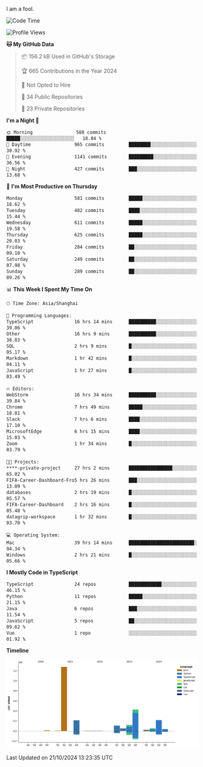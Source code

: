 I am a fool.

<!--START_SECTION:waka-->
![Code Time](http://img.shields.io/badge/Code%20Time-1%2C965%20hrs%2047%20mins-blue)

![Profile Views](http://img.shields.io/badge/Profile%20Views-0-blue)

**🐱 My GitHub Data** 

> 📦 156.2 kB Used in GitHub's Storage 
 > 
> 🏆 665 Contributions in the Year 2024
 > 
> 🚫 Not Opted to Hire
 > 
> 📜 34 Public Repositories 
 > 
> 🔑 23 Private Repositories 
 > 
**I'm a Night 🦉** 

```text
🌞 Morning                588 commits         █████░░░░░░░░░░░░░░░░░░░░   18.84 % 
🌆 Daytime                965 commits         ████████░░░░░░░░░░░░░░░░░   30.92 % 
🌃 Evening                1141 commits        █████████░░░░░░░░░░░░░░░░   36.56 % 
🌙 Night                  427 commits         ███░░░░░░░░░░░░░░░░░░░░░░   13.68 % 
```
📅 **I'm Most Productive on Thursday** 

```text
Monday                   581 commits         █████░░░░░░░░░░░░░░░░░░░░   18.62 % 
Tuesday                  482 commits         ████░░░░░░░░░░░░░░░░░░░░░   15.44 % 
Wednesday                611 commits         █████░░░░░░░░░░░░░░░░░░░░   19.58 % 
Thursday                 625 commits         █████░░░░░░░░░░░░░░░░░░░░   20.03 % 
Friday                   284 commits         ██░░░░░░░░░░░░░░░░░░░░░░░   09.10 % 
Saturday                 249 commits         ██░░░░░░░░░░░░░░░░░░░░░░░   07.98 % 
Sunday                   289 commits         ██░░░░░░░░░░░░░░░░░░░░░░░   09.26 % 
```


📊 **This Week I Spent My Time On** 

```text
🕑︎ Time Zone: Asia/Shanghai

💬 Programming Languages: 
TypeScript               16 hrs 14 mins      ██████████░░░░░░░░░░░░░░░   39.06 % 
Other                    16 hrs 9 mins       ██████████░░░░░░░░░░░░░░░   38.83 % 
SQL                      2 hrs 9 mins        █░░░░░░░░░░░░░░░░░░░░░░░░   05.17 % 
Markdown                 1 hr 42 mins        █░░░░░░░░░░░░░░░░░░░░░░░░   04.11 % 
JavaScript               1 hr 27 mins        █░░░░░░░░░░░░░░░░░░░░░░░░   03.49 % 

🔥 Editors: 
WebStorm                 16 hrs 34 mins      ██████████░░░░░░░░░░░░░░░   39.84 % 
Chrome                   7 hrs 49 mins       █████░░░░░░░░░░░░░░░░░░░░   18.81 % 
Slack                    7 hrs 6 mins        ████░░░░░░░░░░░░░░░░░░░░░   17.10 % 
MicrosoftEdge            6 hrs 15 mins       ████░░░░░░░░░░░░░░░░░░░░░   15.03 % 
Zoom                     1 hr 34 mins        █░░░░░░░░░░░░░░░░░░░░░░░░   03.79 % 

🐱‍💻 Projects: 
****-private-project     27 hrs 2 mins       ████████████████░░░░░░░░░   65.02 % 
FIFA-Career-Dashboard-Fro5 hrs 26 mins       ███░░░░░░░░░░░░░░░░░░░░░░   13.09 % 
databases                2 hrs 19 mins       █░░░░░░░░░░░░░░░░░░░░░░░░   05.57 % 
FIFA-Career-Dashboard    2 hrs 16 mins       █░░░░░░░░░░░░░░░░░░░░░░░░   05.48 % 
datagrip-workspace       1 hr 32 mins        █░░░░░░░░░░░░░░░░░░░░░░░░   03.70 % 

💻 Operating System: 
Mac                      39 hrs 14 mins      ████████████████████████░   94.34 % 
Windows                  2 hrs 21 mins       █░░░░░░░░░░░░░░░░░░░░░░░░   05.66 % 
```

**I Mostly Code in TypeScript** 

```text
TypeScript               24 repos            ████████████░░░░░░░░░░░░░   46.15 % 
Python                   11 repos            █████░░░░░░░░░░░░░░░░░░░░   21.15 % 
Java                     6 repos             ███░░░░░░░░░░░░░░░░░░░░░░   11.54 % 
JavaScript               5 repos             ██░░░░░░░░░░░░░░░░░░░░░░░   09.62 % 
Vue                      1 repo              ░░░░░░░░░░░░░░░░░░░░░░░░░   01.92 % 
```



**Timeline**

![Lines of Code chart](https://raw.githubusercontent.com/VeejaLiu/VeejaLiu/master/assets/bar_graph.png)


 Last Updated on 21/10/2024 13:23:35 UTC
<!--END_SECTION:waka-->

